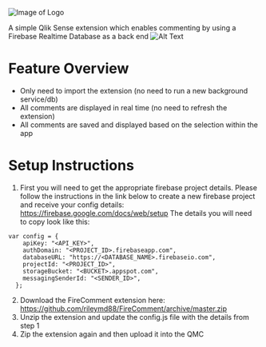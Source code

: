 ![Image of Logo](https://github.com/rileymd88/FireComment/blob/master/FireComment.png)

A simple Qlik Sense extension which enables commenting by using a Firebase Realtime Database as a back end
![Alt Text](https://github.com/rileymd88/FireComment/blob/master/FireComment.gif)

# Feature Overview
* Only need to import the extension (no need to run a new background service/db)
* All comments are displayed in real time (no need to refresh the extension)
* All comments are saved and displayed based on the selection within the app

# Setup Instructions
1. First you will need to get the appropriate firebase project details. Please follow the instructions in the link below to create a new firebase project and receive your config details: https://firebase.google.com/docs/web/setup The details you will need to copy look like this:

```
var config = {
    apiKey: "<API_KEY>",
    authDomain: "<PROJECT_ID>.firebaseapp.com",
    databaseURL: "https://<DATABASE_NAME>.firebaseio.com",
    projectId: "<PROJECT_ID>",
    storageBucket: "<BUCKET>.appspot.com",
    messagingSenderId: "<SENDER_ID>",
  };
 ```
2. Download the FireComment extension here: https://github.com/rileymd88/FireComment/archive/master.zip
3. Unzip the extension and update the config.js file with the details from step 1
4. Zip the extension again and then upload it into the QMC
